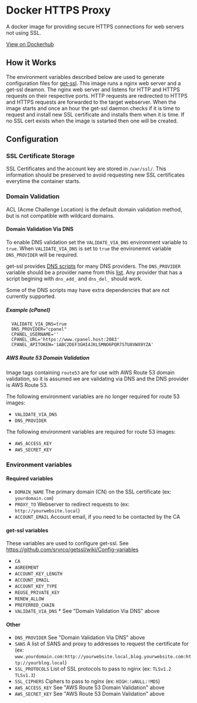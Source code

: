 # Docker HTTPS Proxy
A docker image for providing secure HTTPS connections for web servers not using SSL.

[View on Dockerhub](https://hub.docker.com/repository/docker/aserv92/https-proxy/)

## How it Works
The environment variables described below are used to generate configuration files for [get-ssl](https://github.com/srvrco/getssl). This image runs a nginx web server and a get-ssl deamon. The nginx web server and listens for HTTP and HTTPS requests on their respective ports. HTTP requests are redirected to HTTPS and HTTPS requests are forwarded to the target webserver. When the image starts and once an hour the get-ssl daemon checks if it is time to request and install new SSL certificate and installs them when it is time. If no SSL cert exists when the image is sstarted then one will be created.

## Configuration

### SSL Certificate Storage
SSL Certificates and the account key are stored in `/var/ssl/`. This information should be preserved to avoid requesting new SSL certificates everytime the container starts.

### Domain Validation
ACL (Acme Challenge Location) is the default domain validation method, but is not compatible with wildcard domains.

#### Domain Validation Via DNS
To enable DNS validation set the `VALIDATE_VIA_DNS` environment variable to `true`. When `VALIDATE_VIA_DNS` is set to `true` the environemnt variable `DNS_PROVIDER` will be required.

get-ssl provides [DNS scripts](https://github.com/srvrco/getssl/tree/v2.49/dns_scripts) for many DNS providers. The `DNS_PROVIDER` variable should be a provider name from this [list](https://github.com/srvrco/getssl/tree/v2.49/dns_scripts). Any provider that has a script begining with `dns_add_` and `dns_del_` should work.

Some of the DNS scripts may have extra dependencies that are not currently supported.

##### Example (cPanel)
```
  VALIDATE_VIA_DNS=true
  DNS_PROVIDER="cpanel"
  CPANEL_USERNAME=''
  CPANEL_URL='https://www.cpanel.host:2083'
  CPANEL_APITOKEN='1ABC2DEF3GHI4JKL5MNO6PQR7STU8VWX9YZA'
```

##### AWS Route 53 Domain Validation
Image tags containing `route53` are for use with AWS Route 53 domain validation, so it is assumed we are validating via DNS and the DNS provider is AWS Route 53.

The following environment variables are no longer required for route 53 images:
- `VALIDATE_VIA_DNS`
- `DNS_PROVIDER`

The following environment variables are required for route 53 images:
- `AWS_ACCESS_KEY`
- `AWS_SECRET_KEY`

### Environment variables

#### Required variables
- `DOMAIN_NAME` The primary domain (CN) on the SSL certificate (ex: `yourdomain.com`)
- `PROXY_TO` Webserver to redirect requests to (ex: `http://yourwebsite.local`)
- `ACCOUNT_EMAIL` Account email, if you need to be contacted by the CA

#### get-ssl variables
These variables are used to configure get-ssl. See https://github.com/srvrco/getssl/wiki/Config-variables
- `CA`
- `AGREEMENT`
- `ACCOUNT_KEY_LENGTH`
- `ACCOUNT_EMAIL`
- `ACCOUNT_KEY_TYPE`
- `REUSE_PRIVATE_KEY`
- `RENEW_ALLOW`
- `PREFERRED_CHAIN`
- `VALIDATE_VIA_DNS` * See "Domain Validation Via DNS" above

#### Other
- `DNS_PROVIDER` See "Domain Validation Via DNS" above
- `SANS` A list of SANS and proxy to addresses to request the certificate for (ex: `www.yourdomain.com:http://yourwebsite.local,blog.yourwebsite.com:http://yourblog.local`)
- `SSL_PROTOCOLS` List of SSL protocols to pass to nginx (ex: `TLSv1.2 TLSv1.3`)
- `SSL_CIPHERS` Ciphers to pass to nginx (ex: `HIGH:!aNULL:!MD5`)
- `AWS_ACCESS_KEY` See "AWS Route 53 Domain Validation" above
- `AWS_SECRET_KEY` See "AWS Route 53 Domain Validation" above

